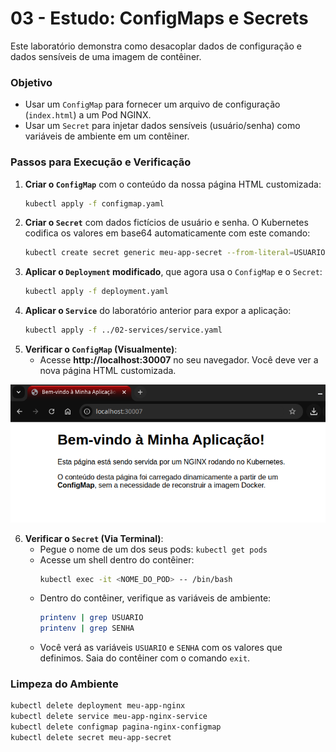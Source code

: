 # 03 - Estudo: ConfigMaps e Secrets

Este laboratório demonstra como desacoplar dados de configuração e dados sensíveis de uma imagem de contêiner.

### Objetivo
- Usar um `ConfigMap` para fornecer um arquivo de configuração (`index.html`) a um Pod NGINX.
- Usar um `Secret` para injetar dados sensíveis (usuário/senha) como variáveis de ambiente em um contêiner.

### Passos para Execução e Verificação

1.  **Criar o `ConfigMap`** com o conteúdo da nossa página HTML customizada:
    ```bash
    kubectl apply -f configmap.yaml
    ```
2.  **Criar o `Secret`** com dados fictícios de usuário e senha. O Kubernetes codifica os valores em base64 automaticamente com este comando:
    ```bash
    kubectl create secret generic meu-app-secret --from-literal=USUARIO=admin --from-literal=SENHA=SenhaSuperSecreta123
    ```
3.  **Aplicar o `Deployment` modificado**, que agora usa o `ConfigMap` e o `Secret`:
    ```bash
    kubectl apply -f deployment.yaml
    ```
4.  **Aplicar o `Service`** do laboratório anterior para expor a aplicação:
    ```bash
    kubectl apply -f ../02-services/service.yaml
    ```
5.  **Verificar o `ConfigMap` (Visualmente)**:
    - Acesse **http://localhost:30007** no seu navegador. Você deve ver a nova página HTML customizada.

<p align="center"><img src="./porta-30007-configmaps.png" width="600"/></p>

6.  **Verificar o `Secret` (Via Terminal)**:
    - Pegue o nome de um dos seus pods: `kubectl get pods`
    - Acesse um shell dentro do contêiner:
      ```bash
      kubectl exec -it <NOME_DO_POD> -- /bin/bash
      ```
    - Dentro do contêiner, verifique as variáveis de ambiente:
      ```bash
      printenv | grep USUARIO
      printenv | grep SENHA
      ```
    - Você verá as variáveis `USUARIO` e `SENHA` com os valores que definimos. Saia do contêiner com o comando `exit`.

### Limpeza do Ambiente
```bash
kubectl delete deployment meu-app-nginx
kubectl delete service meu-app-nginx-service
kubectl delete configmap pagina-nginx-configmap
kubectl delete secret meu-app-secret